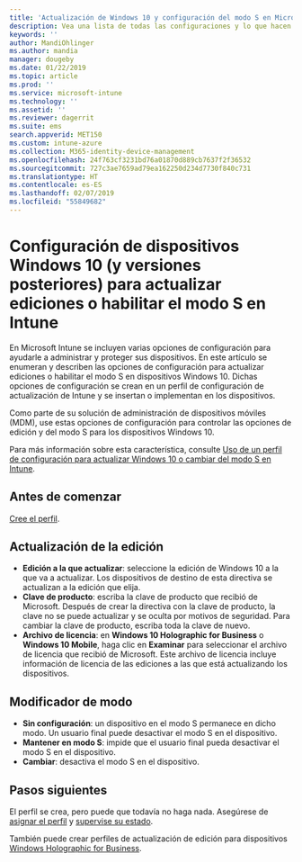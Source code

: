 ```yaml
---
title: 'Actualización de Windows 10 y configuración del modo S en Microsoft Intune: Azure | Microsoft Docs'
description: Vea una lista de todas las configuraciones y lo que hacen al actualizar una edición de Windows 10 en un dispositivo o habilite el modo de S en un dispositivo con un perfil de configuración de dispositivo en Microsoft Intune.
keywords: ''
author: MandiOhlinger
ms.author: mandia
manager: dougeby
ms.date: 01/22/2019
ms.topic: article
ms.prod: ''
ms.service: microsoft-intune
ms.technology: ''
ms.assetid: ''
ms.reviewer: dagerrit
ms.suite: ems
search.appverid: MET150
ms.custom: intune-azure
ms.collection: M365-identity-device-management
ms.openlocfilehash: 24f763cf3231bd76a01870d889cb7637f2f36532
ms.sourcegitcommit: 727c3ae7659ad79ea162250d234d7730f840c731
ms.translationtype: HT
ms.contentlocale: es-ES
ms.lasthandoff: 02/07/2019
ms.locfileid: "55849682"
---
```

# <a name="windows-10-and-newer-device-settings-to-upgrade-editions-or-enable-s-mode-in-intune"></a>Configuración de dispositivos Windows 10 (y versiones posteriores) para actualizar ediciones o habilitar el modo S en Intune

En Microsoft Intune se incluyen varias opciones de configuración para ayudarle a administrar y proteger sus dispositivos. En este artículo se enumeran y describen las opciones de configuración para actualizar ediciones o habilitar el modo S en dispositivos Windows 10. Dichas opciones de configuración se crean en un perfil de configuración de actualización de Intune y se insertan o implementan en los dispositivos.

Como parte de su solución de administración de dispositivos móviles (MDM), use estas opciones de configuración para controlar las opciones de edición y del modo S para los dispositivos Windows 10.

Para más información sobre esta característica, consulte [Uso de un perfil de configuración para actualizar Windows 10 o cambiar del modo S en Intune](edition-upgrade-configure-windows-10.md).

## <a name="before-you-begin"></a>Antes de comenzar

[Cree el perfil](edition-upgrade-configure-windows-10.md#create-the-profile).

## <a name="edition-upgrade"></a>Actualización de la edición

- **Edición a la que actualizar**: seleccione la edición de Windows 10 a la que va a actualizar. Los dispositivos de destino de esta directiva se actualizan a la edición que elija.
- **Clave de producto**: escriba la clave de producto que recibió de Microsoft. Después de crear la directiva con la clave de producto, la clave no se puede actualizar y se oculta por motivos de seguridad. Para cambiar la clave de producto, escriba toda la clave de nuevo.
- **Archivo de licencia**: en **Windows 10 Holographic for Business** o **Windows 10 Mobile**, haga clic en **Examinar** para seleccionar el archivo de licencia que recibió de Microsoft. Este archivo de licencia incluye información de licencia de las ediciones a las que está actualizando los dispositivos.

## <a name="mode-switch"></a>Modificador de modo

- **Sin configuración**: un dispositivo en el modo S permanece en dicho modo. Un usuario final puede desactivar el modo S en el dispositivo.
- **Mantener en modo S**: impide que el usuario final pueda desactivar el modo S en el dispositivo.
- **Cambiar**: desactiva el modo S en el dispositivo.

## <a name="next-steps"></a>Pasos siguientes

El perfil se crea, pero puede que todavía no haga nada. Asegúrese de [asignar el perfil](device-profile-assign.md) y [supervise su estado](device-profile-monitor.md).

También puede crear perfiles de actualización de edición para dispositivos [Windows Holographic for Business](holographic-upgrade.md).
